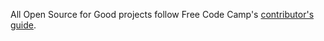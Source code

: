 All Open Source for Good projects follow Free Code Camp's [contributor's guide](https://github.com/freeCodeCamp/freeCodeCamp/blob/master/CONTRIBUTING.md).

